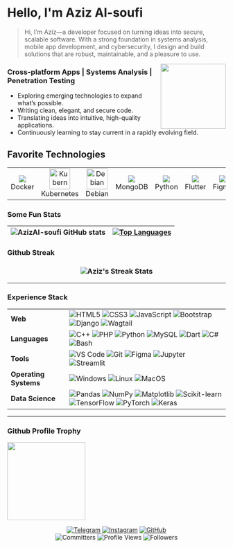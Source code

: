 
# Hello, I'm  Aziz Al-soufi
> Hi, I’m Aziz—a developer focused on turning ideas into secure, scalable software. With a strong foundation in systems analysis, mobile app development, and cybersecurity, I design and build solutions that are robust, maintainable, and a pleasure to use.

<img align="right" height="150" src="https://i.imgflip.com/9hmxdt.gif"  />


### Cross-platform Apps | Systems Analysis | Penetration Testing

- Exploring emerging technologies to expand what’s possible.
- Writing clean, elegant, and secure code.
- Translating ideas into intuitive, high-quality applications.
- Continuously learning to stay current in a rapidly evolving field.


## Favorite Technologies

<table>
  <tr>
  <td align="center" width="96">
      <a href="#docker">
        <img src="https://cdn.jsdelivr.net/gh/devicons/devicon/icons/docker/docker-plain.svg" />
      </a>
      <br>Docker
    </td>
  <td align="center" width="96">
      <a href="#kubernetes">
        <img src="https://cdn.jsdelivr.net/gh/devicons/devicon/icons/kubernetes/kubernetes-plain.svg" alt="Kubernetes" width="48" />
      </a>
      <br>Kubernetes
    </td>
    <td align="center" width="96">
      <a href="#debian">
        <img src="https://cdn.jsdelivr.net/gh/devicons/devicon/icons/debian/debian-original.svg" alt="Debian" width="48" />
      </a>
      <br>Debian
    </td> 
    <td align="center" width="96">
      <a href="#mongodb">
        <img src="https://cdn.jsdelivr.net/gh/devicons/devicon/icons/mongodb/mongodb-plain.svg" />
      </a>
      <br>MongoDB
    </td>
    <td align="center" width="96">
      <a href="#python">
        <img src="https://cdn.jsdelivr.net/gh/devicons/devicon/icons/python/python-original.svg" />
      </a>
      <br>Python
    </td>
    <td align="center" width="96">
      <a href="#flutter">
        <img src="https://cdn.jsdelivr.net/gh/devicons/devicon/icons/flutter/flutter-original.svg" />
      </a>
      <br>Flutter
    </td>
    <td align="center" width="96">
      <a href="#figma">
        <img src="https://cdn.jsdelivr.net/gh/devicons/devicon/icons/figma/figma-original.svg" />
      </a>
      <br>Figma
    </td>
    <td align="center" width="96">
      <a href="#firebase">
        <img src="https://cdn.jsdelivr.net/gh/devicons/devicon/icons/firebase/firebase-plain.svg" />
      </a>
      <br>Firebase
    </td>
  </tr>
</table

---


### Some Fun Stats
| ![AzizAl-soufi GitHub stats](https://github-readme-stats.vercel.app/api?username=AzizAl-soufi&hide_title=false&hide_rank=false&show_icons=true&include_all_commits=true&count_private=true&disable_animations=false&theme=dark&locale=en&hide_border=true&custom_title=My%20Stats&bg_color=00000000) | [![Top Languages](https://github-readme-stats.vercel.app/api/top-langs?username=AzizAl-soufi&locale=en&hide_title=true&layout=compact&card_width=400&langs_count=5&theme=dark&hide_border=true&bg_color=00000000)](https://github.com/AzizAl-soufi)  |
|---|---|

### Github Streak 

<h3 align="center">
  <img align="center" src="https://streak-stats.demolab.com?user=AzizAl-soufi&locale=en&mode=daily&theme=dark&hide_border=false&border_radius=5&&bg_color=00000000" alt="Aziz's Streak Stats"/>
</h3>

___


### Experience Stack

|        |                |
|---------------------|--------------------------------|
| **Web**            | ![HTML5](https://img.shields.io/badge/-HTML5-CC2400?style=for-the-badge&logo=html5&logoColor=white) ![CSS3](https://img.shields.io/badge/-CSS3-E24800?style=for-the-badge&logo=css3) ![JavaScript](https://img.shields.io/badge/-JavaScript-FE7601?style=for-the-badge&logo=javascript) ![Bootstrap](https://img.shields.io/badge/bootstrap-FE9A00?style=for-the-badge&logo=bootstrap&logoColor=white) ![Django](https://img.shields.io/badge/django-092E20?style=for-the-badge&logo=django&logoColor=white) ![Wagtail](https://img.shields.io/badge/wagtail-FFB83F?style=for-the-badge&logo=wagtail&logoColor=white) |
| **Languages**      | ![C++](https://img.shields.io/badge/-C++-034D9A?style=flat-square&logo=c%2B%2B) ![PHP](https://img.shields.io/badge/php-777BB4?style=flat-square&logo=php&logoColor=white) ![Python](https://img.shields.io/badge/-Python-1F65AC?style=flat-square&logo=Python&logoColor=white) ![MySQL](https://img.shields.io/badge/-MySQL-307BBD?style=flat-square&logo=mysql&logoColor=white) ![Dart](https://img.shields.io/badge/-Dart-0175C2?style=flat-square&logo=dart&logoColor=white) ![C#](https://img.shields.io/badge/c%23-239120?style=flat-square&logo=c-sharp&logoColor=white) ![Bash](https://img.shields.io/badge/-Bash-4EAA25?style=flat-square&logo=gnu-bash&logoColor=white) |
| **Tools**          | ![VS Code](https://img.shields.io/badge/Visual_Studio_Code-5D1A60?style=for-the-badge&logo=visual%20studio%20code&logoColor=white) ![Git](https://img.shields.io/badge/Git-682181?style=for-the-badge&logo=git&logoColor=white) ![Figma](https://img.shields.io/badge/figma-%23F24E1E.svg?style=for-the-badge&logo=figma&logoColor=white) ![Jupyter](https://img.shields.io/badge/Jupyter-F37626?style=for-the-badge&logo=Jupyter&logoColor=white) ![Streamlit](https://img.shields.io/badge/Streamlit-FF4B4B?style=for-the-badge&logo=streamlit&logoColor=white) |
| **Operating Systems** | ![Windows](https://img.shields.io/badge/Windows-0078D6?style=for-the-badge&logo=windows&logoColor=white) ![Linux](https://img.shields.io/badge/Linux-FCC624?style=for-the-badge&logo=linux&logoColor=black) ![MacOS](https://img.shields.io/badge/MacOS-000001?style=for-the-badge&logo=apple&logoColor=white)                                                                                     |
| **Data Science**   | ![Pandas](https://img.shields.io/badge/Pandas-150458?style=for-the-badge&logo=pandas&logoColor=white) ![NumPy](https://img.shields.io/badge/Numpy-013243?style=for-the-badge&logo=numpy&logoColor=white) ![Matplotlib](https://img.shields.io/badge/Matplotlib-013243?style=for-the-badge&logo=matplotlib&logoColor=white) ![Scikit-learn](https://img.shields.io/badge/Scikitlearn-F7931E?style=for-the-badge&logo=scikit-learn&logoColor=white) ![TensorFlow](https://img.shields.io/badge/TensorFlow-FF6F00?style=for-the-badge&logo=TensorFlow&logoColor=white) ![PyTorch](https://img.shields.io/badge/PyTorch-EE4C2C?style=for-the-badge&logo=PyTorch&logoColor=white) ![Keras](https://img.shields.io/badge/Keras-D00000?style=for-the-badge&logo=Keras&logoColor=white) |



___  

### Github Profile Trophy

<a href="https://github.com/ryo-ma/github-profile-trophy">
  <img height="180" src="https://github-profile-trophy.vercel.app/?username=AzizAl-soufi&column=8&theme=algolia&no-frame=true"/>
</a>




<div align="center">

[![Telegram](https://img.shields.io/badge/Telegram-2CA5E0?style=for-the-badge&logo=telegram&logoColor=white)](https://t.me/class_error)
[![Instagram](https://img.shields.io/badge/Instagram-E4405F?style=for-the-badge&logo=instagram&logoColor=white)](https://www.instagram.com/lcn4)
[![GitHub](https://img.shields.io/badge/GitHub-black?style=for-the-badge&logo=github&logoColor=white)](https://github.com/AzizAl-soufi)
<br>
<img src="https://user-badge.committers.top/yemen/AzizAl-soufi.svg" alt="Committers" />
<img src="https://komarev.com/ghpvc/?username=AzizAl-soufi&color=blue&style=flat-square" alt="Profile Views" />
<img src="https://img.shields.io/github/followers/AzizAl-soufi?style=social" alt="Followers" />

</div>
